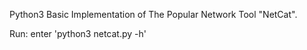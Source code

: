 Python3 Basic Implementation of The Popular Network Tool "NetCat".

Run:
enter 'python3 netcat.py -h' 
